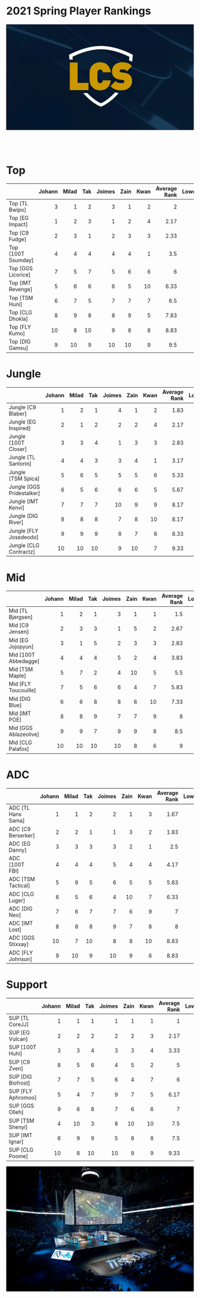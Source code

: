 # 2021 Spring Player Rankings

![LCS](images/LCS_image.jpeg)
<br/>

<br/><br/>
# **Top**
|                    |   Johann |   Milad |   Tak |   Joimes |   Zain |   Kwan |   Average Rank |   Lowest |   Highest |
|:-------------------|---------:|--------:|------:|---------:|-------:|----:|---------------:|----------:|---------:|
| Top [TL Bwipo]     |        3 |       1 |     2 |        3 |      1 |   2 |        2       |         3 |        1 |
| Top [EG Impact]    |        1 |       2 |     3 |        1 |      2 |   4 |        2.17 |         4 |        1 |
| Top [C9 Fudge]     |        2 |       3 |     1 |        2 |      3 |   3 |        2.33 |         3 |        1 |
| Top [100T Ssumday] |        4 |       4 |     4 |        4 |      4 |   1 |        3.5     |         4 |        1 |
| Top [GGS Licorice] |        7 |       5 |     7 |        5 |      6 |   6 |        6       |         7 |        5 |
| Top [IMT Revenge]  |        5 |       6 |     6 |        6 |      5 |  10 |        6.33 |        10 |        5 |
| Top [TSM Huni]     |        6 |       7 |     5 |        7 |      7 |   7 |        6.5     |         7 |        5 |
| Top [CLG Dhokla]   |        8 |       9 |     8 |        8 |      9 |   5 |        7.83 |         9 |        5 |
| Top [FLY Kumo]     |       10 |       8 |    10 |        9 |      8 |   8 |        8.83 |        10 |        8 |
| Top [DIG Gamsu]    |        9 |      10 |     9 |       10 |     10 |   9 |        9.5     |        10 |        9 |

# **Jungle**

|                           |   Johann |   Milad |   Tak |   Joimes |   Zain |   Kwan |   Average Rank |   Lowest |   Highest |
|:--------------------------|---------:|--------:|------:|---------:|-------:|----:|---------------:|----------:|---------:|
| Jungle [C9 Blaber]        |        1 |       2 |     1 |        4 |      1 |   2 |        1.83 |         4 |        1 |
| Jungle [EG Inspired]      |        2 |       1 |     2 |        2 |      2 |   4 |        2.17 |         4 |        1 |
| Jungle [100T Closer]      |        3 |       3 |     4 |        1 |      3 |   3 |        2.83 |         4 |        1 |
| Jungle [TL Santorin]      |        4 |       4 |     3 |        3 |      4 |   1 |        3.17 |         4 |        1 |
| Jungle [TSM Spica]        |        5 |       6 |     5 |        5 |      5 |   6 |        5.33 |         6 |        5 |
| Jungle [GGS Pridestalker] |        6 |       5 |     6 |        6 |      6 |   5 |        5.67 |         6 |        5 |
| Jungle [IMT Kenvi]        |        7 |       7 |     7 |       10 |      9 |   9 |        8.17 |        10 |        7 |
| Jungle [DIG River]        |        8 |       8 |     8 |        7 |      8 |  10 |        8.17 |        10 |        7 |
| Jungle [FLY Josedeodo]    |        9 |       9 |     9 |        8 |      7 |   8 |        8.33 |         9 |        7 |
| Jungle [CLG Contractz]    |       10 |      10 |    10 |        9 |     10 |   7 |        9.33 |        10 |        7 |


# **Mid**

|                       |   Johann |   Milad |   Tak |   Joimes |   Zain |   Kwan |   Average Rank |   Lowest |   Highest |
|:----------------------|---------:|--------:|------:|---------:|-------:|----:|---------------:|----------:|---------:|
| Mid [TL Bjergsen]     |        1 |       2 |     1 |        3 |      1 |   1 |        1.5     |         3 |        1 |
| Mid [C9 Jensen]       |        2 |       3 |     3 |        1 |      5 |   2 |        2.67 |         5 |        1 |
| Mid [EG Jojopyun]     |        3 |       1 |     5 |        2 |      3 |   3 |        2.83 |         5 |        1 |
| Mid [100T Abbedagge]  |        4 |       4 |     4 |        5 |      2 |   4 |        3.83 |         5 |        2 |
| Mid [TSM Maple]       |        5 |       7 |     2 |        4 |     10 |   5 |        5.5     |        10 |        2 |
| Mid [FLY Toucouille]  |        7 |       5 |     6 |        6 |      4 |   7 |        5.83 |         7 |        4 |
| Mid [DIG Blue]        |        6 |       6 |     8 |        8 |      6 |  10 |        7.33 |        10 |        6 |
| Mid [IMT POE]         |        8 |       8 |     9 |        7 |      7 |   9 |        8       |         9 |        7 |
| Mid [GGS Ablazeolive] |        9 |       9 |     7 |        9 |      9 |   8 |        8.5     |         9 |        7 |
| Mid [CLG Palafox]     |       10 |      10 |    10 |       10 |      8 |   6 |        9       |        10 |        6 |


# **ADC**

|                    |   Johann |   Milad |   Tak |   Joimes |   Zain |   Kwan |   Average Rank |   Lowest |   Highest |
|:-------------------|---------:|--------:|------:|---------:|-------:|----:|---------------:|----------:|---------:|
| ADC [TL Hans Sama] |        1 |       1 |     2 |        2 |      1 |   3 |        1.67 |         3 |        1 |
| ADC [C9 Berserker] |        2 |       2 |     1 |        1 |      3 |   2 |        1.83 |         3 |        1 |
| ADC [EG Danny]     |        3 |       3 |     3 |        3 |      2 |   1 |        2.5     |         3 |        1 |
| ADC [100T FBI]     |        4 |       4 |     4 |        5 |      4 |   4 |        4.17 |         5 |        4 |
| ADC [TSM Tactical] |        5 |       9 |     5 |        6 |      5 |   5 |        5.83 |         9 |        5 |
| ADC [CLG Luger]    |        6 |       5 |     6 |        4 |     10 |   7 |        6.33 |        10 |        4 |
| ADC [DIG Neo]      |        7 |       6 |     7 |        7 |      6 |   9 |        7       |         9 |        6 |
| ADC [IMT Lost]     |        8 |       8 |     8 |        9 |      7 |   8 |        8       |         9 |        7 |
| ADC [GGS Stixxay]  |       10 |       7 |    10 |        8 |      8 |  10 |        8.83 |        10 |        7 |
| ADC [FLY Johnsun]  |        9 |      10 |     9 |       10 |      9 |   6 |        8.83 |        10 |        6 |


# **Support**

|                    |   Johann |   Milad |   Tak |   Joimes |   Zain |   Kwan |   Average Rank |   Lowest |   Highest |
|:-------------------|---------:|--------:|------:|---------:|-------:|----:|---------------:|----------:|---------:|
| SUP [TL CoreJJ]    |        1 |       1 |     1 |        1 |      1 |   1 |        1       |         1 |        1 |
| SUP [EG Vulcan]    |        2 |       2 |     2 |        2 |      2 |   3 |        2.17 |         3 |        2 |
| SUP [100T Huhi]    |        3 |       3 |     4 |        3 |      3 |   4 |        3.33 |         4 |        3 |
| SUP [C9 Zven]      |        8 |       5 |     6 |        4 |      5 |   2 |        5       |         8 |        2 |
| SUP [DIG Biofrost] |        7 |       7 |     5 |        6 |      4 |   7 |        6       |         7 |        4 |
| SUP [FLY Aphromoo] |        5 |       4 |     7 |        9 |      7 |   5 |        6.17 |         9 |        4 |
| SUP [GGS Olleh]    |        9 |       6 |     8 |        7 |      6 |   6 |        7       |         9 |        6 |
| SUP [TSM Shenyi]   |        4 |      10 |     3 |        8 |     10 |  10 |        7.5     |        10 |        3 |
| SUP [IMT Ignar]    |        6 |       9 |     9 |        5 |      8 |   8 |        7.5     |         9 |        5 |
| SUP [CLG Poome]    |       10 |       8 |    10 |       10 |      9 |   9 |        9.33 |        10 |        8 |


![stadium](images/LCS_stadium.jpg)
